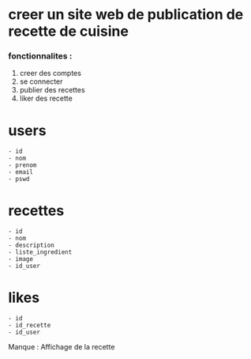 # creer un site web de publication de recette de cuisine

### fonctionnalites :
1) creer des comptes
2) se connecter
3) publier des recettes
4) liker des recette

# users
    - id
    - nom
    - prenom
    - email
    - pswd

# recettes
    - id
    - nom
    - description
    - liste_ingredient
    - image
    - id_user

# likes
    - id
    - id_recette
    - id_user



Manque :
Affichage de la recette